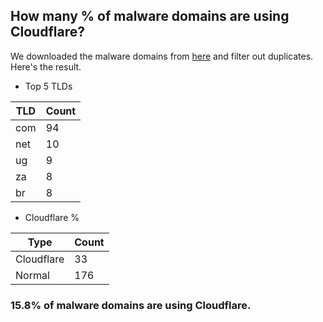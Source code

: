 ## How many % of malware domains are using Cloudflare?


We downloaded the malware domains from [here](https://urlhaus.abuse.ch) and filter out duplicates.
Here's the result.


[//]: # (start replacement)


- Top 5 TLDs

| TLD | Count |
| --- | --- |
| com | 94 |
| net | 10 |
| ug | 9 |
| za | 8 |
| br | 8 |


- Cloudflare %

| Type | Count |
| --- | --- |
| Cloudflare | 33 |
| Normal | 176 |


### 15.8% of malware domains are using Cloudflare.